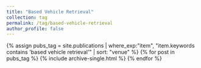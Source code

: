 ```yaml
---
title: "Based Vehicle Retrieval"
collection: tag
permalink: /tag/based-vehicle-retrieval
author_profile: false
---
```

{% assign pubs_tag = site.publications | where_exp:"item", "item.keywords contains 'based vehicle retrieval'" | sort: "venue" %}
{% for post in pubs_tag %}
  {% include archive-single.html %}
{% endfor %}